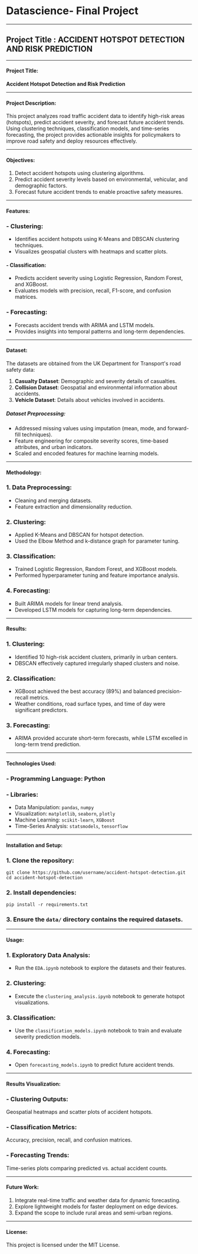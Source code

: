 # Datascience- Final Project
---
## Project Title : ACCIDENT HOTSPOT DETECTION AND RISK PREDICTION

---

#### Project Title:
**Accident Hotspot Detection and Risk Prediction**

---

#### Project Description:
This project analyzes road traffic accident data to identify high-risk areas (hotspots), predict accident severity, and forecast future accident trends. Using clustering techniques, classification models, and time-series forecasting, the project provides actionable insights for policymakers to improve road safety and deploy resources effectively.

---

#### Objectives:
1. Detect accident hotspots using clustering algorithms.
2. Predict accident severity levels based on environmental, vehicular, and demographic factors.
3. Forecast future accident trends to enable proactive safety measures.

---

#### Features:
### - Clustering:
  - Identifies accident hotspots using K-Means and DBSCAN clustering techniques.
  - Visualizes geospatial clusters with heatmaps and scatter plots.
  
#### - Classification:
  - Predicts accident severity using Logistic Regression, Random Forest, and XGBoost.
  - Evaluates models with precision, recall, F1-score, and confusion matrices.

### - Forecasting:
  - Forecasts accident trends with ARIMA and LSTM models.
  - Provides insights into temporal patterns and long-term dependencies.

---

#### Dataset:
The datasets are obtained from the UK Department for Transport's road safety data:
1. **Casualty Dataset**: Demographic and severity details of casualties.
2. **Collision Dataset**: Geospatial and environmental information about accidents.
3. **Vehicle Dataset**: Details about vehicles involved in accidents.

##### Dataset Preprocessing:
- Addressed missing values using imputation (mean, mode, and forward-fill techniques).
- Feature engineering for composite severity scores, time-based attributes, and urban indicators.
- Scaled and encoded features for machine learning models.

---

#### Methodology:
### 1. Data Preprocessing:
   - Cleaning and merging datasets.
   - Feature extraction and dimensionality reduction.

### 2. Clustering:
   - Applied K-Means and DBSCAN for hotspot detection.
   - Used the Elbow Method and k-distance graph for parameter tuning.

### 3. Classification:
   - Trained Logistic Regression, Random Forest, and XGBoost models.
   - Performed hyperparameter tuning and feature importance analysis.

### 4. Forecasting:
   - Built ARIMA models for linear trend analysis.
   - Developed LSTM models for capturing long-term dependencies.

---

#### Results:
### 1. Clustering:
   - Identified 10 high-risk accident clusters, primarily in urban centers.
   - DBSCAN effectively captured irregularly shaped clusters and noise.

### 2. Classification:
   - XGBoost achieved the best accuracy (89%) and balanced precision-recall metrics.
   - Weather conditions, road surface types, and time of day were significant predictors.

### 3. Forecasting:
   - ARIMA provided accurate short-term forecasts, while LSTM excelled in long-term trend prediction.

---

#### Technologies Used:
### - Programming Language: Python
### - Libraries:
  - Data Manipulation: `pandas`, `numpy`
  - Visualization: `matplotlib`, `seaborn`, `plotly`
  - Machine Learning: `scikit-learn`, `XGBoost`
  - Time-Series Analysis: `statsmodels`, `tensorflow`

---

#### Installation and Setup:
### 1. Clone the repository:
   ```
   git clone https://github.com/username/accident-hotspot-detection.git
   cd accident-hotspot-detection
   ```
### 2. Install dependencies:
   ```
   pip install -r requirements.txt
   ```
### 3. Ensure the `data/` directory contains the required datasets.

---

#### Usage:
### 1. Exploratory Data Analysis:
   - Run the `EDA.ipynb` notebook to explore the datasets and their features.
   
### 2. Clustering:
   - Execute the `clustering_analysis.ipynb` notebook to generate hotspot visualizations.
   
### 3. Classification:
   - Use the `classification_models.ipynb` notebook to train and evaluate severity prediction models.
   
### 4. Forecasting:
   - Open `forecasting_models.ipynb` to predict future accident trends.

---

#### Results Visualization:
### - Clustering Outputs: 
Geospatial heatmaps and scatter plots of accident hotspots.
### - Classification Metrics: 
Accuracy, precision, recall, and confusion matrices.
### - Forecasting Trends: 
Time-series plots comparing predicted vs. actual accident counts.

---

#### Future Work:
1. Integrate real-time traffic and weather data for dynamic forecasting.
2. Explore lightweight models for faster deployment on edge devices.
3. Expand the scope to include rural areas and semi-urban regions.

---

#### License:
This project is licensed under the MIT License.

